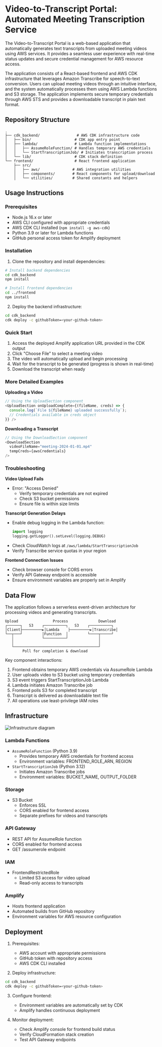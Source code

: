 # Video-to-Transcript Portal: Automated Meeting Transcription Service

The Video-to-Transcript Portal is a web-based application that automatically generates text transcripts from uploaded meeting videos using AWS services. It provides a seamless user experience with real-time status updates and secure credential management for AWS resource access.

The application consists of a React-based frontend and AWS CDK infrastructure that leverages Amazon Transcribe for speech-to-text conversion. Users can upload meeting videos through an intuitive interface, and the system automatically processes them using AWS Lambda functions and S3 storage. The application implements secure temporary credentials through AWS STS and provides a downloadable transcript in plain text format.

## Repository Structure
```
.
├── cdk_backend/                 # AWS CDK infrastructure code
│   ├── bin/                    # CDK app entry point
│   ├── lambda/                 # Lambda function implementations
│   │   ├── AssumeRoleFunction/ # Handles temporary AWS credentials
│   │   └── StartTranscriptionJob/ # Initiates transcription process
│   └── lib/                    # CDK stack definition
└── frontend/                   # React frontend application
    ├── src/
    │   ├── aws/               # AWS integration utilities
    │   ├── components/        # React components for upload/download
    │   └── utilities/         # Shared constants and helpers
```

## Usage Instructions
### Prerequisites
- Node.js 16.x or later
- AWS CLI configured with appropriate credentials
- AWS CDK CLI installed (`npm install -g aws-cdk`)
- Python 3.9 or later for Lambda functions
- GitHub personal access token for Amplify deployment

### Installation

1. Clone the repository and install dependencies:
```bash
# Install backend dependencies
cd cdk_backend
npm install

# Install frontend dependencies
cd ../frontend
npm install
```

2. Deploy the backend infrastructure:
```bash
cd cdk_backend
cdk deploy -c githubToken=<your-github-token>
```

### Quick Start
1. Access the deployed Amplify application URL provided in the CDK output
2. Click "Choose File" to select a meeting video
3. The video will automatically upload and begin processing
4. Wait for the transcript to be generated (progress is shown in real-time)
5. Download the transcript when ready

### More Detailed Examples

**Uploading a Video**
```typescript
// Using the UploadSection component
<UploadSection onUploadComplete={(fileName, creds) => {
  console.log(`File ${fileName} uploaded successfully`);
  // Credentials available in creds object
}} />
```

**Downloading a Transcript**
```typescript
// Using the DownloadSection component
<DownloadSection 
  videoFileName="meeting-2024-01-01.mp4"
  tempCreds={awsCredentials}
/>
```

### Troubleshooting

**Video Upload Fails**
- Error: "Access Denied"
  - Verify temporary credentials are not expired
  - Check S3 bucket permissions
  - Ensure file is within size limits

**Transcript Generation Delays**
- Enable debug logging in the Lambda function:
  ```python
  import logging
  logging.getLogger().setLevel(logging.DEBUG)
  ```
- Check CloudWatch logs at `/aws/lambda/StartTranscriptionJob`
- Verify Transcribe service quotas in your region

**Frontend Connection Issues**
- Check browser console for CORS errors
- Verify API Gateway endpoint is accessible
- Ensure environment variables are properly set in Amplify

## Data Flow
The application follows a serverless event-driven architecture for processing videos and generating transcripts.

```ascii
Upload                Process              Download
┌──────┐   S3    ┌──────────┐   S3    ┌──────────┐
│Client├─────────►│Lambda    ├─────────►│Transcribe│
└──┬───┘         │Function  │         └────┬─────┘
   │             └──────────┘              │
   │                                       │
   └───────────────────────────────────────┘
        Poll for completion & download
```

Key component interactions:
1. Frontend obtains temporary AWS credentials via AssumeRole Lambda
2. User uploads video to S3 bucket using temporary credentials
3. S3 event triggers StartTranscriptionJob Lambda
4. Lambda initiates Amazon Transcribe job
5. Frontend polls S3 for completed transcript
6. Transcript is delivered as downloadable text file
7. All operations use least-privilege IAM roles

## Infrastructure

![Infrastructure diagram](./docs/infra.svg)

### Lambda Functions
- `AssumeRoleFunction` (Python 3.9)
  - Provides temporary AWS credentials for frontend access
  - Environment variables: FRONTEND_ROLE_ARN, REGION
- `StartTranscriptionJob` (Python 3.12)
  - Initiates Amazon Transcribe jobs
  - Environment variables: BUCKET_NAME, OUTPUT_FOLDER

### Storage
- S3 Bucket
  - Enforces SSL
  - CORS enabled for frontend access
  - Separate prefixes for videos and transcripts

### API Gateway
- REST API for AssumeRole function
- CORS enabled for frontend access
- GET /assumerole endpoint

### IAM
- FrontendRestrictedRole
  - Limited S3 access for video upload
  - Read-only access to transcripts

### Amplify
- Hosts frontend application
- Automated builds from GitHub repository
- Environment variables for AWS resource configuration

## Deployment
1. Prerequisites:
   - AWS account with appropriate permissions
   - GitHub token with repository access
   - AWS CDK CLI installed

2. Deploy infrastructure:
```bash
cd cdk_backend
cdk deploy -c githubToken=<your-github-token>
```

3. Configure frontend:
   - Environment variables are automatically set by CDK
   - Amplify handles continuous deployment

4. Monitor deployment:
   - Check Amplify console for frontend build status
   - Verify CloudFormation stack creation
   - Test API Gateway endpoints